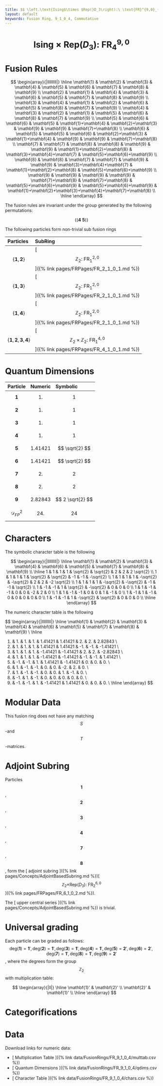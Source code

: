 ```yaml
---
title: $$ \left.\text{Ising$\times $Rep(}D_3\right):\ \text{FR}^{9,0}_{4} $$
layout: default
keywords: Fusion Ring, 9_1_0_4, Commutative
---
```

# $$ \left.\text{Ising$\times $Rep(}D_3\right):\ \text{FR}^{9,0}_{4} $$


# Fusion Rules

$$
\begin{array}{|lllllllll|}
\hline
 \mathbf{1} & \mathbf{2} & \mathbf{3} & \mathbf{4} & \mathbf{5} & \mathbf{6} & \mathbf{7} & \mathbf{8} & \mathbf{9} \\
 \mathbf{2} & \mathbf{1} & \mathbf{4} & \mathbf{3} & \mathbf{6} & \mathbf{5} & \mathbf{7} & \mathbf{8} & \mathbf{9} \\
 \mathbf{3} & \mathbf{4} & \mathbf{1} & \mathbf{2} & \mathbf{6} & \mathbf{5} & \mathbf{8} & \mathbf{7} & \mathbf{9} \\
 \mathbf{4} & \mathbf{3} & \mathbf{2} & \mathbf{1} & \mathbf{5} & \mathbf{6} & \mathbf{8} & \mathbf{7} & \mathbf{9} \\
 \mathbf{5} & \mathbf{6} & \mathbf{6} & \mathbf{5} & \mathbf{1}+\mathbf{4} & \mathbf{2}+\mathbf{3} & \mathbf{9} & \mathbf{9} & \mathbf{7}+\mathbf{8} \\
 \mathbf{6} & \mathbf{5} & \mathbf{5} & \mathbf{6} & \mathbf{2}+\mathbf{3} & \mathbf{1}+\mathbf{4} & \mathbf{9} & \mathbf{9} & \mathbf{7}+\mathbf{8} \\
 \mathbf{7} & \mathbf{7} & \mathbf{8} & \mathbf{8} & \mathbf{9} & \mathbf{9} & \mathbf{1}+\mathbf{2}+\mathbf{8} & \mathbf{3}+\mathbf{4}+\mathbf{7} & \mathbf{5}+\mathbf{6}+\mathbf{9} \\
 \mathbf{8} & \mathbf{8} & \mathbf{7} & \mathbf{7} & \mathbf{9} & \mathbf{9} & \mathbf{3}+\mathbf{4}+\mathbf{7} & \mathbf{1}+\mathbf{2}+\mathbf{8} & \mathbf{5}+\mathbf{6}+\mathbf{9} \\
 \mathbf{9} & \mathbf{9} & \mathbf{9} & \mathbf{9} & \mathbf{7}+\mathbf{8} & \mathbf{7}+\mathbf{8} & \mathbf{5}+\mathbf{6}+\mathbf{9} & \mathbf{5}+\mathbf{6}+\mathbf{9} & \mathbf{1}+\mathbf{2}+\mathbf{3}+\mathbf{4}+\mathbf{7}+\mathbf{8} \\
\hline
\end{array}
$$


The fusion rules are invariant under the group generated by the following permutations:

$$ \left\{(\mathbf{4} \ \mathbf{5})\right\} $$


The following particles form non-trivial sub fusion rings

| Particles | SubRing |
| :------ | :------ |
| $$ \{\mathbf{1},\mathbf{2}\} $$ | [ $$ \mathbb{Z}_2:\ \text{FR}^{2,0}_{1} $$ ]({% link pages/FRPages/FR_2_1_0_1.md %}) |
| $$ \{\mathbf{1},\mathbf{3}\} $$ | [ $$ \mathbb{Z}_2:\ \text{FR}^{2,0}_{1} $$ ]({% link pages/FRPages/FR_2_1_0_1.md %}) |
| $$ \{\mathbf{1},\mathbf{4}\} $$ | [ $$ \mathbb{Z}_2:\ \text{FR}^{2,0}_{1} $$ ]({% link pages/FRPages/FR_2_1_0_1.md %}) |
| $$ \{\mathbf{1},\mathbf{2},\mathbf{3},\mathbf{4}\} $$ | [ $$ \mathbb{Z}_2\times \mathbb{Z}_2:\ \text{FR}^{4,0}_{1} $$ ]({% link pages/FRPages/FR_4_1_0_1.md %}) |


# Quantum Dimensions

| Particle | Numeric | Symbolic |
| :------ | :------ | :------ |
| $$ \mathbf{1} $$ | $$ 1. $$ | $$ 1 $$ |
| $$ \mathbf{2} $$ | $$ 1. $$ | $$ 1 $$ |
| $$ \mathbf{3} $$ | $$ 1. $$ | $$ 1 $$ |
| $$ \mathbf{4} $$ | $$ 1. $$ | $$ 1 $$ |
| $$ \mathbf{5} $$ | $$ 1.41421 $$ | $$ \sqrt{2} $$ |
| $$ \mathbf{6} $$ | $$ 1.41421 $$ | $$ \sqrt{2} $$ |
| $$ \mathbf{7} $$ | $$ 2. $$ | $$ 2 $$ |
| $$ \mathbf{8} $$ | $$ 2. $$ | $$ 2 $$ |
| $$ \mathbf{9} $$ | $$ 2.82843 $$ | $$ 2 \sqrt{2} $$ |
| $$ \mathcal{D}_{FP}^2 $$ | $$ 24. $$ | $$ 24 $$ |

# Characters

The symbolic character table is the following

$$
\begin{array}{|lllllllll|}
\hline
 \mathbf{1} & \mathbf{2} & \mathbf{3} & \mathbf{4} & \mathbf{6} & \mathbf{5} & \mathbf{7} & \mathbf{8} & \mathbf{9} \\
\hline
 1 & 1 & 1 & 1 & \sqrt{2} & \sqrt{2} & 2 & 2 & 2 \sqrt{2} \\
 1 & 1 & 1 & 1 & \sqrt{2} & \sqrt{2} & -1 & -1 & -\sqrt{2} \\
 1 & 1 & 1 & 1 & -\sqrt{2} & -\sqrt{2} & 2 & 2 & -2 \sqrt{2} \\
 1 & 1 & 1 & 1 & -\sqrt{2} & -\sqrt{2} & -1 & -1 & \sqrt{2} \\
 1 & -1 & -1 & 1 & \sqrt{2} & -\sqrt{2} & 0 & 0 & 0 \\
 1 & 1 & -1 & -1 & 0 & 0 & -2 & 2 & 0 \\
 1 & 1 & -1 & -1 & 0 & 0 & 1 & -1 & 0 \\
 1 & -1 & 1 & -1 & 0 & 0 & 0 & 0 & 0 \\
 1 & -1 & -1 & 1 & -\sqrt{2} & \sqrt{2} & 0 & 0 & 0 \\
\hline
\end{array}
$$

The numeric character table is the following

$$
\begin{array}{|lllllllll|}
\hline
 \mathbf{1} & \mathbf{2} & \mathbf{3} & \mathbf{4} & \mathbf{6} & \mathbf{5} & \mathbf{7} & \mathbf{8} & \mathbf{9} \\
\hline
 1. & 1. & 1. & 1. & 1.41421 & 1.41421 & 2. & 2. & 2.82843 \\
 1. & 1. & 1. & 1. & 1.41421 & 1.41421 & -1. & -1. & -1.41421 \\
 1. & 1. & 1. & 1. & -1.41421 & -1.41421 & 2. & 2. & -2.82843 \\
 1. & 1. & 1. & 1. & -1.41421 & -1.41421 & -1. & -1. & 1.41421 \\
 1. & -1. & -1. & 1. & 1.41421 & -1.41421 & 0. & 0. & 0. \\
 1. & 1. & -1. & -1. & 0. & 0. & -2. & 2. & 0. \\
 1. & 1. & -1. & -1. & 0. & 0. & 1. & -1. & 0. \\
 1. & -1. & 1. & -1. & 0. & 0. & 0. & 0. & 0. \\
 1. & -1. & -1. & 1. & -1.41421 & 1.41421 & 0. & 0. & 0. \\
\hline
\end{array}
$$

# Modular Data

This fusion ring does not have any matching $$ S $$-and $$ T $$-matrices.

# Adjoint Subring

Particles $$ \mathbf{1} $$, $$ \mathbf{2} $$, $$ \mathbf{3} $$, $$ \mathbf{4} $$, $$ \mathbf{7} $$, $$ \mathbf{8} $$, form the [ adjoint subring ]({% link pages/Concepts/AdjointBasedSubring.md %})[ $$ \left.\mathbb{Z}_2\text{$\times $Rep(}D_3\right):\ \text{FR}^{6,0}_{2} $$ ]({% link pages/FRPages/FR_6_1_0_2.md %}).

The [ upper central series ]({% link pages/Concepts/AdjointBasedSubring.md %}) is trivial.

# Universal grading

Each particle can be graded as follows: $$ \text{deg}(\mathbf{1}) = \mathbf{1}', \text{deg}(\mathbf{2}) = \mathbf{1}', \text{deg}(\mathbf{3}) = \mathbf{1}', \text{deg}(\mathbf{4}) = \mathbf{1}', \text{deg}(\mathbf{5}) = \mathbf{2}', \text{deg}(\mathbf{6}) = \mathbf{2}', \text{deg}(\mathbf{7}) = \mathbf{1}', \text{deg}(\mathbf{8}) = \mathbf{1}', \text{deg}(\mathbf{9}) = \mathbf{2}' $$, where the degrees form the group $$ \mathbb{Z}_2 $$ with multiplication table:

$$
\begin{array}{|ll|}
\hline
 \mathbf{1}' & \mathbf{2}' \\
 \mathbf{2}' & \mathbf{1}' \\
\hline
\end{array}
$$

# Categorifications



# Data

Download links for numeric data:

* [ Multiplication Table ]({% link data/FusionRings/FR_9_1_0_4/multtab.csv %})
* [ Quantum Dimensions ]({% link data/FusionRings/FR_9_1_0_4/qdims.csv %})
* [ Character Table ]({% link data/FusionRings/FR_9_1_0_4/chars.csv %})
